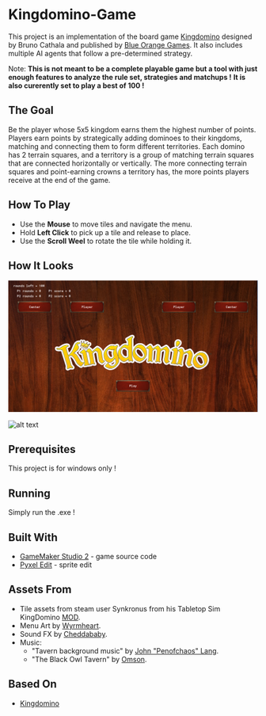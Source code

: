 # Kingdomino-Game

This project is an implementation of the board game [Kingdomino](https://en.wikipedia.org/wiki/Kingdomino) designed by Bruno Cathala and published by [Blue Orange Games](http://www.blueorangegames.com/).
It also includes multiple AI agents that follow a pre-determined strategy.

Note:
**This is not meant to be a complete playable game but a tool with just enough features to analyze the rule set, strategies and matchups !**
**It is also curerently set to play a best of 100 !**

## The Goal

Be the player whose 5x5 kingdom earns them the highest number of points. Players earn points by strategically adding dominoes to their kingdoms, matching and connecting them to form different territories. Each domino has 2 terrain squares, and a territory is a group of matching terrain squares that are connected horizontally or vertically. The more connecting terrain squares and point-earning crowns a territory has, the more points players receive at the end of the game. 

## How To Play

* Use the **Mouse** to move tiles and navigate the menu.
* Hold **Left Click** to pick up a tile and release to place.
* Use the **Scroll Weel** to rotate the tile while holding it.

## How It Looks

![alt text](https://github.com/StefLianos/Kingdomino-Game/blob/master/ReadmeMedia/Capture.PNG)

![alt text](https://github.com/StefLianos/Kingdomino-Game/blob/master/ReadmeMedia/ezgif.com-video-to-gif.gif)


## Prerequisites

This project is for windows only !

## Running

Simply run the .exe !

## Built With

* [GameMaker Studio 2](https://www.yoyogames.com/gamemaker) - game source code
* [Pyxel Edit](http://pyxeledit.com/) - sprite edit

## Assets From

* Tile assets from steam user Synkronus from his Tabletop Sim KingDomino [MOD](https://steamcommunity.com/sharedfiles/filedetails/?id=885775850&searchtext=kingdomino).
* Menu Art by [Wyrmheart](https://opengameart.org/content/rpg-game-ui).
* Sound FX by [Cheddababy](https://freesound.org/people/Cheddababy/).
* Music:
  * "Tavern background music" by [John "Penofchaos" Lang](https://soundcloud.com/penofchaos/tavern-background-music).
  * "The Black Owl Tavern" by [Omson](https://www.newgrounds.com/audio/listen/747079).


## Based On
* [Kingdomino](https://en.wikipedia.org/wiki/Kingdomino)

